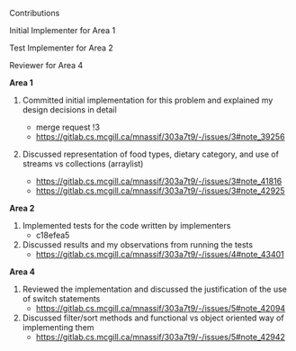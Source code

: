 Contributions

Initial Implementer for Area 1

Test Implementer for Area 2

Reviewer for Area 4

**Area 1**
1. Committed initial implementation for this problem and explained my design decisions in detail
   -  merge request !3
   -  https://gitlab.cs.mcgill.ca/mnassif/303a7t9/-/issues/3#note_39256

2. Discussed representation of food types, dietary category, and use of streams vs collections (arraylist)
    - https://gitlab.cs.mcgill.ca/mnassif/303a7t9/-/issues/3#note_41816
    - https://gitlab.cs.mcgill.ca/mnassif/303a7t9/-/issues/3#note_42925

**Area 2**
1. Implemented tests for the code written by implementers
    - c18efea5
2. Discussed results and my observations from running the tests
    - https://gitlab.cs.mcgill.ca/mnassif/303a7t9/-/issues/4#note_43401

**Area 4**
1. Reviewed the implementation and discussed the justification of the use of switch statements
    - https://gitlab.cs.mcgill.ca/mnassif/303a7t9/-/issues/5#note_42094
2. Discussed filter/sort methods and functional vs object oriented way of implementing them
    - https://gitlab.cs.mcgill.ca/mnassif/303a7t9/-/issues/5#note_42942
